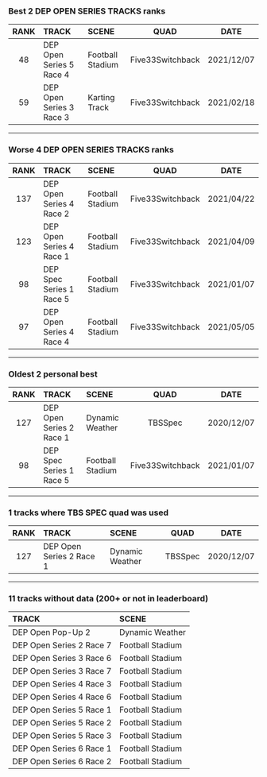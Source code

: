### Best 2 DEP OPEN SERIES TRACKS ranks
|RANK|TRACK|SCENE|QUAD|DATE|
|:---:|:---|:---|:---:|:---:|
|48|DEP Open Series 5 Race 4|Football Stadium|Five33Switchback|2021/12/07|
|59|DEP Open Series 3 Race 3|Karting Track|Five33Switchback|2021/02/18|
---
### Worse 4 DEP OPEN SERIES TRACKS ranks
|RANK|TRACK|SCENE|QUAD|DATE|
|:---:|:---|:---|:---:|:---:|
|137|DEP Open Series 4 Race 2|Football Stadium|Five33Switchback|2021/04/22|
|123|DEP Open Series 4 Race 1|Football Stadium|Five33Switchback|2021/04/09|
|98|DEP Spec Series 1 Race 5|Football Stadium|Five33Switchback|2021/01/07|
|97|DEP Open Series 4 Race 4|Football Stadium|Five33Switchback|2021/05/05|
---
### Oldest 2 personal best
|RANK|TRACK|SCENE|QUAD|DATE|
|:---:|:---|:---|:---:|:---:|
|127|DEP Open Series 2 Race 1|Dynamic Weather|TBSSpec|2020/12/07|
|98|DEP Spec Series 1 Race 5|Football Stadium|Five33Switchback|2021/01/07|
---
### 1 tracks where TBS SPEC quad was used
|RANK|TRACK|SCENE|QUAD|DATE|
|:---:|:---|:---|:---:|:---:|
|127|DEP Open Series 2 Race 1|Dynamic Weather|TBSSpec|2020/12/07|
---
### 11 tracks without data (200+ or not in leaderboard)
|TRACK|SCENE|
|:---|:---|
|DEP Open Pop-Up 2|Dynamic Weather|
|DEP Open Series 2 Race 7|Football Stadium|
|DEP Open Series 3 Race 6|Football Stadium|
|DEP Open Series 3 Race 7|Football Stadium|
|DEP Open Series 4 Race 3|Football Stadium|
|DEP Open Series 4 Race 6|Football Stadium|
|DEP Open Series 5 Race 1|Football Stadium|
|DEP Open Series 5 Race 2|Football Stadium|
|DEP Open Series 5 Race 3|Football Stadium|
|DEP Open Series 6 Race 1|Football Stadium|
|DEP Open Series 6 Race 2|Football Stadium|
